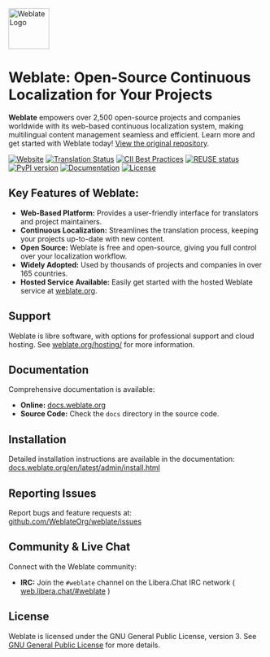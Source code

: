<img src="https://s.weblate.org/cdn/Logo-Darktext-borders.png" alt="Weblate Logo" height="80px" target="https://weblate.org/">

# Weblate: Open-Source Continuous Localization for Your Projects

**Weblate** empowers over 2,500 open-source projects and companies worldwide with its web-based continuous localization system, making multilingual content management seamless and efficient.  Learn more and get started with Weblate today!  [View the original repository](https://github.com/WeblateOrg/weblate).

[![Website](https://img.shields.io/badge/website-weblate.org-blue.svg)](https://weblate.org/)
[![Translation Status](https://hosted.weblate.org/widget/weblate/svg-badge.svg)](https://hosted.weblate.org/engage/weblate/)
[![CII Best Practices](https://www.bestpractices.dev/projects/552/badge)](https://www.bestpractices.dev/en/projects/552)
[![REUSE status](https://api.reuse.software/badge/github.com/WeblateOrg/weblate)](https://api.reuse.software/info/github.com/WeblateOrg/weblate)
[![PyPI version](https://img.shields.io/pypi/v/weblate.svg)](https://pypi.org/project/Weblate/)
[![Documentation](https://readthedocs.org/projects/weblate/badge/)](https://docs.weblate.org/)
[![License](https://img.shields.io/github/license/WeblateOrg/weblate.svg)](https://github.com/WeblateOrg/weblate/blob/main/COPYING)

## Key Features of Weblate:

*   **Web-Based Platform:** Provides a user-friendly interface for translators and project maintainers.
*   **Continuous Localization:**  Streamlines the translation process, keeping your projects up-to-date with new content.
*   **Open Source:**  Weblate is free and open-source, giving you full control over your localization workflow.
*   **Widely Adopted:** Used by thousands of projects and companies in over 165 countries.
*   **Hosted Service Available:**  Easily get started with the hosted Weblate service at [weblate.org](https://weblate.org/).

## Support

Weblate is libre software, with options for professional support and cloud hosting.  See [weblate.org/hosting/](https://weblate.org/hosting/) for more information.

## Documentation

Comprehensive documentation is available:

*   **Online:** [docs.weblate.org](https://docs.weblate.org/)
*   **Source Code:** Check the ``docs`` directory in the source code.

## Installation

Detailed installation instructions are available in the documentation:
[docs.weblate.org/en/latest/admin/install.html](https://docs.weblate.org/en/latest/admin/install.html)

## Reporting Issues

Report bugs and feature requests at: [github.com/WeblateOrg/weblate/issues](https://github.com/WeblateOrg/weblate/issues)

## Community & Live Chat

Connect with the Weblate community:

*   **IRC:**  Join the `#weblate` channel on the Libera.Chat IRC network ( [web.libera.chat/#weblate](https://web.libera.chat/#weblate) )

## License

Weblate is licensed under the GNU General Public License, version 3. See [GNU General Public License](https://www.gnu.org/licenses/gpl-3.0.html) for more details.